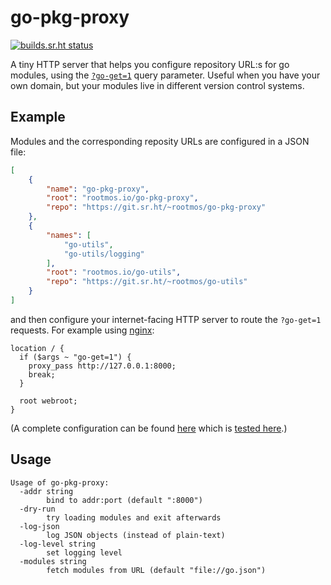 go-pkg-proxy
============

[![builds.sr.ht status](https://builds.sr.ht/~rootmos/go-pkg-proxy.svg)](https://builds.sr.ht/~rootmos/go-pkg-proxy?)

A tiny HTTP server that helps you configure repository URL:s for go modules,
using the [`?go-get=1`](https://go.dev/ref/mod#vcs-find) query parameter.
Useful when you have your own domain, but your modules live in different
version control systems.

## Example

Modules and the corresponding reposity URLs are configured in a JSON file:
```json
[
    {
        "name": "go-pkg-proxy",
        "root": "rootmos.io/go-pkg-proxy",
        "repo": "https://git.sr.ht/~rootmos/go-pkg-proxy"
    },
    {
        "names": [
            "go-utils",
            "go-utils/logging"
        ],
        "root": "rootmos.io/go-utils",
        "repo": "https://git.sr.ht/~rootmos/go-utils"
    }
]
```

and then configure your internet-facing HTTP server to route the `?go-get=1` requests.
For example using [nginx](https://nginx.org/en/docs/http/ngx_http_core_module.html#var_args):
```
location / {
  if ($args ~ "go-get=1") {
    proxy_pass http://127.0.0.1:8000;
    break;
  }

  root webroot;
}
```
(A complete configuration can be found [here](doc/nginx.conf) which is [tested here](test-nginx.py).)

## Usage
```
Usage of go-pkg-proxy:
  -addr string
    	bind to addr:port (default ":8000")
  -dry-run
    	try loading modules and exit afterwards
  -log-json
    	log JSON objects (instead of plain-text)
  -log-level string
    	set logging level
  -modules string
    	fetch modules from URL (default "file://go.json")
```
